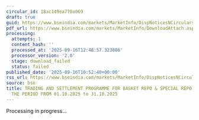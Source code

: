 ```yaml
---
circular_id: 18ac149ea778a069
draft: true
guid: https://www.bseindia.com/markets/MarketInfo/DispNoticesNCirculars.aspx?Noticeid={A8154A43-83FB-4BB8-AB17-21D71312ADDF}&noticeno=20250916-25&dt=09/16/2025&icount=25&totcount=62&flag=0
pdf_url: https://www.bseindia.com/markets/MarketInfo/DownloadAttach.aspx?id=20250916-25&attachedId=
processing:
  attempts: 1
  content_hash: ''
  processed_at: '2025-09-16T12:48:57.323806'
  processor_version: '2.0'
  stage: download_failed
  status: failed
published_date: '2025-09-16T10:52:40+00:00'
rss_url: https://www.bseindia.com/markets/MarketInfo/DispNoticesNCirculars.aspx?Noticeid={A8154A43-83FB-4BB8-AB17-21D71312ADDF}&noticeno=20250916-25&dt=09/16/2025&icount=25&totcount=62&flag=0
source: bse
title: TRADING AND SETTLEMENT PROGRAMME FOR BASKET REPO & SPECIAL REPO SEGMENT FOR
  THE PERIOD FROM 01.10.2025 to 31.10.2025
---
```


Processing in progress...